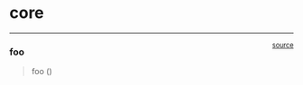 # core


<!-- WARNING: THIS FILE WAS AUTOGENERATED! DO NOT EDIT! -->

------------------------------------------------------------------------

<a href="https://github.com/mshahoyi/airnd/blob/main/airnd/core.py#L9"
target="_blank" style="float:right; font-size:smaller">source</a>

### foo

>  foo ()
